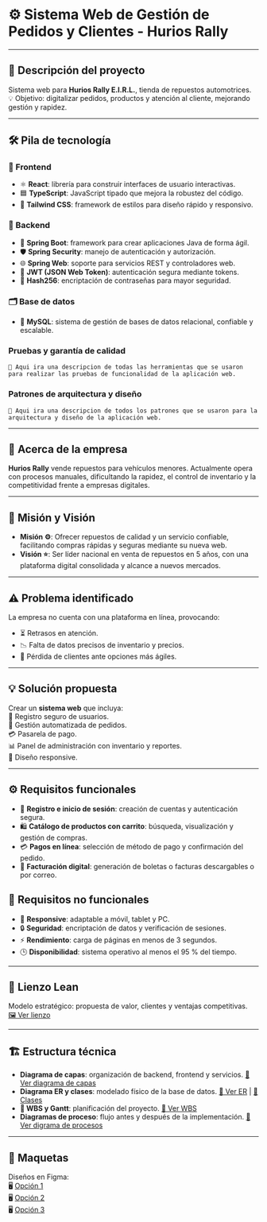 # ⚙️ Sistema Web de Gestión de Pedidos y Clientes - Hurios Rally

----------
## 📖 Descripción del proyecto  
Sistema web para **Hurios Rally E.I.R.L.**, tienda de repuestos automotrices.  
💡 Objetivo: digitalizar pedidos, productos y atención al cliente, mejorando gestión y rapidez.

---------


## 🛠️ Pila de tecnología

### 🎨 Frontend  
- ⚛️ **React**: librería para construir interfaces de usuario interactivas.  
- 🟦 **TypeScript**: JavaScript tipado que mejora la robustez del código.  
- 🎯 **Tailwind CSS**: framework de estilos para diseño rápido y responsivo.

### 🔧 Backend  
- 🌱 **Spring Boot**: framework para crear aplicaciones Java de forma ágil.  
- 🛡️ **Spring Security**: manejo de autenticación y autorización.  
- 🌐 **Spring Web**: soporte para servicios REST y controladores web.  
- 🔑 **JWT (JSON Web Token)**: autenticación segura mediante tokens.  
- 🧩 **Hash256**: encriptación de contraseñas para mayor seguridad.

### 🗂️ Base de datos  
- 🐬 **MySQL**: sistema de gestión de bases de datos relacional, confiable y escalable.

### Pruebas y garantía de calidad  
``📝 Aqui ira una descripcion de todas las herramientas que se usaron para realizar las pruebas de funcionalidad de la aplicación web.``
### Patrones de arquitectura y diseño  
``📝 Aqui ira una descripcion de todos los patrones que se usaron para la arquitectura y diseño de la aplicación web.``

---

## 🏢 Acerca de la empresa  
**Hurios Rally** vende repuestos para vehículos menores.  Actualmente opera con procesos manuales, dificultando la rapidez, el control de inventario y la competitividad frente a empresas digitales.

---

## 🎯 Misión y Visión  
- **Misión ⚙️**: Ofrecer repuestos de calidad y un servicio confiable, facilitando compras rápidas y seguras mediante su nueva web.  
- **Visión ⭐**: Ser líder nacional en venta de repuestos en 5 años, con una plataforma digital consolidada y alcance a nuevos mercados.

---

## ⚠️ Problema identificado  
La empresa no cuenta con una plataforma en línea, provocando:  
- ⏳ Retrasos en atención.  
- 📉 Falta de datos precisos de inventario y precios.  
- 🚫 Pérdida de clientes ante opciones más ágiles.

---

## 💡 Solución propuesta  
Crear un **sistema web** que incluya:  
👤 Registro seguro de usuarios.  
🤖 Gestión automatizada de pedidos.  
💳 Pasarela de pago.  
📊 Panel de administración con inventario y reportes.  
📱 Diseño responsive.

---

## ⚙️ Requisitos funcionales  
- 👥 **Registro e inicio de sesión**: creación de cuentas y autenticación segura.  
- 🛍️ **Catálogo de productos con carrito**: búsqueda, visualización y gestión de compras.  
- 💳 **Pagos en línea**: selección de método de pago y confirmación del pedido.  
- 🧾 **Facturación digital**: generación de boletas o facturas descargables o por correo.


## 🚀 Requisitos no funcionales  
- 📱 **Responsive**: adaptable a móvil, tablet y PC.  
- 🔒 **Seguridad**: encriptación de datos y verificación de sesiones.  
- ⚡ **Rendimiento**: carga de páginas en menos de 3 segundos.  
- 🕒 **Disponibilidad**: sistema operativo al menos el 95 % del tiempo.


---

## 🧩 Lienzo Lean  
Modelo estratégico: propuesta de valor, clientes y ventajas competitivas.  
[🖼️ Ver lienzo](https://utpedupe-my.sharepoint.com/:i:/r/personal/u23200248_utp_edu_pe/Documents/Proyecto%20para%20la%20Empresa%20Hurios/EDT%20-%20LEANCANVAS/LEAN-CANVAS.png?csf=1&web=1&e=Zh2l1P)

---

## 🏗️ Estructura técnica  
- **Diagrama de capas**: organización de backend, frontend y servicios. [🔗 Ver diagrama de capas](https://utpedupe-my.sharepoint.com/:i:/r/personal/u23200248_utp_edu_pe/Documents/Proyecto%20para%20la%20Empresa%20Hurios/Diagramas/Diagrama%20de%20capas.png?csf=1&web=1&e=JcQOFK)  
- **Diagrama ER y clases**: modelado físico de la base de datos. [🔗  Ver ER](...) | [🔗 Clases](https://utpedupe-my.sharepoint.com/:i:/r/personal/u23200248_utp_edu_pe/Documents/Proyecto%20para%20la%20Empresa%20Hurios/Diagramas/Diagrama%20Fisico.jpeg?csf=1&web=1&e=6GRWcV)  
- **📅 WBS y Gantt**: planificación del proyecto. [🔗 Ver WBS](https://utpedupe-my.sharepoint.com/:i:/r/personal/u23200248_utp_edu_pe/Documents/Proyecto%20para%20la%20Empresa%20Hurios/EDT%20-%20LEANCANVAS/wbs.jpeg?csf=1&web=1&e=Jexeag)  
- **Diagramas de proceso**: flujo antes y después de la implementación. [🔗 Ver digrama de procesos](https://utpedupe-my.sharepoint.com/:i:/r/personal/u23200248_utp_edu_pe/Documents/Proyecto%20para%20la%20Empresa%20Hurios/Diagramas/ModeloConceptualBD.png?csf=1&web=1&e=LUOHGt)

---

## 🎨 Maquetas  
Diseños en Figma:  
🖥️ [Opción 1](https://www.figma.com/design/gc8CHi6vDQF9jiQ3KA9XOb/Vista_Usuario_1?fuid=1541204056578805248#)  
🖥️ [Opción 2](https://www.figma.com/design/HLAsnYu1cTmO4OYunQD27S/Vista_Usuario_2?node-id=0-1&t=LRGjgNH0x6vQM66F-1)  
🖥️ [Opción 3](https://www.figma.com/design/HLAsnYu1cTmO4OYunQD27S/Vista_Usuario_2?node-id=0-1&t=LRGjgNH0x6vQM66F-1)
